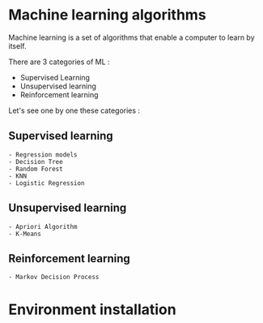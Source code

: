 # Machine learning algorithms

Machine learning is a set of algorithms that enable a computer to learn by itself.

There are 3 categories of ML :
  - Supervised Learning
  - Unsupervised learning
  - Reinforcement learning

Let's see one by one these categories :

  ## Supervised learning
    - Regression models
    - Decision Tree
    - Random Forest
    - KNN
    - Logistic Regression
  
  ## Unsupervised learning
    - Apriori Algorithm
    - K-Means
  
  ## Reinforcement learning
    - Markov Decision Process

# Environment installation
